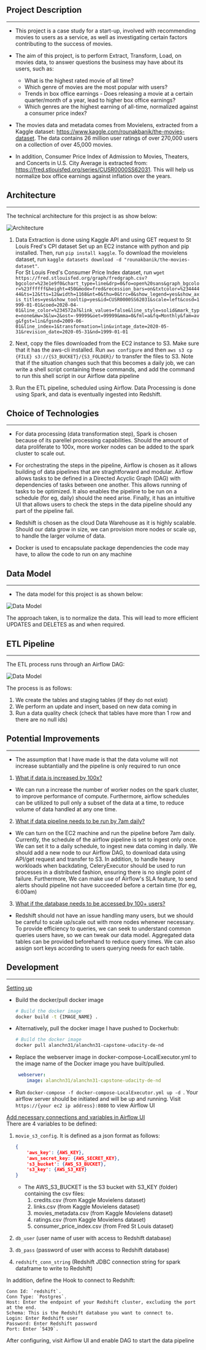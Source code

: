 ## Project Description
---
* This project is a case study for a start-up, involved with recommending movies to users as a service, as well as investigating certain factors contributing to the success of movies.
* The aim of this project, is to perform Extract, Transform, Load, on movies data, to answer questions the business may have about its users, such as:
    * What is the highest rated movie of all time?
    * Which genre of movies are the most popular with users?
    * Trends in box office earnings - Does releasing a movie at a certain quarter/month of a year, lead to higher box office earnings?
    * Which genres are the highest earning of all-time, normalized against a consumer price index?

* The movies data and metadata comes from Movielens, extracted from a Kaggle dataset: https://www.kaggle.com/rounakbanik/the-movies-dataset. The data contains 26 million user ratings of over 270,000 users on a collection of over 45,000 movies.
* In addition, Consumer Price Index of Admission to Movies, Theaters, and Concerts in U.S. City Average is extracted from: https://fred.stlouisfed.org/series/CUSR0000SS62031. This will help us normalize box office earnings against inflation over the years.

## Architecture
---
The technical architecture for this project is as show below:  
  
![Architecture](documentation/README_images/architecture.PNG)

1. Data Extraction is done using Kaggle API and using GET request to St Louis Fred's CPI dataset
Set up an EC2 instance with python and pip installed. Then, run `pip install kaggle`. To download the movielens dataset, run `kaggle datasets download -d "rounakbanik/the-movies-dataset"`.  
For St Louis Fred's Consumer Price Index dataset, run `wget https://fred.stlouisfed.org/graph/fredgraph.csv?bgcolor=%23e1e9f0&chart_type=line&drp=0&fo=open%20sans&graph_bgcolor=%23ffffff&height=450&mode=fred&recession_bars=on&txtcolor=%23444444&ts=12&tts=12&width=1168&nt=0&thu=0&trc=0&show_legend=yes&show_axis_titles=yes&show_tooltip=yes&id=CUSR0000SS62031&scale=left&cosd=1999-01-01&coed=2020-04-01&line_color=%234572a7&link_values=false&line_style=solid&mark_type=none&mw=3&lw=2&ost=-99999&oet=99999&mma=0&fml=a&fq=Monthly&fam=avg&fgst=lin&fgsnd=2009-06-01&line_index=1&transformation=lin&vintage_date=2020-05-31&revision_date=2020-05-31&nd=1999-01-01`

2. Next, copy the files downloaded from the EC2 instance to S3. Make sure that it has the aws-cli installed. Run `aws configure` and then `aws s3 cp {FILE} s3://{S3_BUCKET}/{S3_FOLDER}/` to transfer the files to S3. Note that if the situation changes such that this becomes a daily job, we can write a shell script containing these commands, and add the command to run this shell script in our Airflow data pipeline

3. Run the ETL pipeline, scheduled using Airflow. Data Processing is done using Spark, and data is eventually ingested into Redshift.

## Choice of Technologies
---
* For data processing (data transformation step), Spark is chosen because of its parellel processing capabilities. Should the amount of data proliferate to 100x, more worker nodes can be added to the spark cluster to scale out.

* For orchestrating the steps in the pipeline, Airflow is chosen as it allows building of data pipelines that are straghtforward and modular. Airflow allows tasks to be defined in a Directed Acyclic Graph (DAG) with dependencies of tasks between one another. This allows running of tasks to be optimized. It also enables the pipeline to be run on a schedule (for eg, daily) should the need arise. Finally, it has an intuitive UI that allows users to check the steps in the data pipeline should any part of the pipeline fail.

* Redshift is chosen as the cloud Data Warehouse as it is highly scalable. Should our data grow in size, we can provision more nodes or scale up, to handle the larger volume of data.

* Docker is used to encapsulate package dependencies the code may have, to allow the code to run on any machine

## Data Model
---
* The data model for this project is as shown below:  
  
![Data Model](documentation/README_images/data_model.png)  
  
The approach taken, is to normalize the data. This will lead to more efficient UPDATES and DELETES as and when required.

## ETL Pipeline
---
The ETL process runs through an Airflow DAG:  
  
![Data Model](documentation/README_images/dag.PNG)  
  
The process is as follows:
1. We create the tables and staging tables (if they do not exist)  
2. We perform an update and insert, based on new data coming in  
3. Run a data quality check (check that tables have more than 1 row and there are no null ids)

## Potential Improvements
---
* The assumption that I have made is that the data volume will not increase subtantially and the pipeline is only required to run once

1. <ins> What if data is increased by 100x? </ins>
* We can run a increase the number of worker nodes on the spark cluster, to improve performance of compute. Furthermore, airflow schedules can be utilized to pull only a subset of the data at a time, to reduce volume of data handled at any one time.
  
2. <ins> What if data pipeline needs to be run by 7am daily? </ins>
* We can turn on the EC2 machine and run the pipeline before 7am daily. Currently, the schedule of the airflow pipeline is set to ingest only once. We can set it to a daily schedule, to ingest new data coming in daily. We should add a new node to our Airflow DAG, to download data using API/get request and transfer to S3. In addition, to handle heavy workloads when backdating, CeleryExecutor should be used to run processes in a distributed fashion, ensuring there is no single point of failure. Furthermore, We can make use of Airflow's SLA feature, to send alerts should pipeline not have succeeded before a certain time (for eg, 6:00am)

3. <ins> What if the database needs to be accessed by 100+ users? </ins>
* Redshift should not have an issue handling many users, but we should be careful to scale up/scale out with more nodes whenever necessary. To provide efficiency to queries, we can seek to understand common queries users have, so we can tweak our data model. Aggregated data tables can be provided beforehand to reduce query times. We can also assign sort keys according to users querying needs for each table.

## Development
---
  
<ins>Setting up</ins>
* Build the docker/pull docker image  
    ```bash 
    # Build the docker image  
    docker build -t {IMAGE_NAME} .
    ```
* Alternatively, pull the docker image I have pushed to Dockerhub:
    ```bash 
    # Build the docker image  
    docker pull alanchn31/alanchn31-capstone-udacity-de-nd
    ```

* Replace the webserver image in docker-compose-LocalExecutor.yml to the image name of the Docker image you have built/pulled.
    ```yml
     webserver:
        image: alanchn31/alanchn31-capstone-udacity-de-nd
    ```

* Run `docker-compose -f docker-compose-LocalExecutor.yml up -d `. Your airflow server should be initiated and will be up and running. Visit `https://{your ec2 ip address}:8080` to view Airflow UI

<ins>Add necessary connections and variables in Airflow UI</ins>  
There are 4 variables to be defined:  
1. `movie_s3_config`. It is defined as a json format as follows:
    ```json
    {
        'aws_key': {AWS_KEY},
        'aws_secret_key: {AWS_SECRET_KEY},
        's3_bucket': {AWS_S3_BUCKET},
        's3_key': {AWS_S3_KEY} 
    }
    ```  
    * The AWS_S3_BUCKET is the S3 bucket with S3_KEY (folder) containing the csv files:  
        1. credits.csv (from Kaggle Movielens dataset)  
        2. links.csv (from Kaggle Movielens dataset)  
        3. movies_metadata.csv (from Kaggle Movielens dataset)  
        4. ratings.csv (from Kaggle Movielens dataset)  
        5. consumer_price_index.csv (from Fred St Louis dataset)

2. `db_user` (user name of user with access to Redshift database)
3. `db_pass` (password of user with access to Redshift database)
4. `redshift_conn_string` (Redshift JDBC connection string for spark dataframe to write to Redshift)

In addition, define the Hook to connect to Redshift:

    Conn Id: `redshift`.  
    Conn Type: `Postgres`.   
    Host: Enter the endpoint of your Redshift cluster, excluding the port at the end. 
    Schema: This is the Redshift database you want to connect to.  
    Login: Enter Redshift user  
    Password: Enter Redshift password  
    Port: Enter `5439`.

After configuring, visit Airflow UI and enable DAG to start the data pipeline